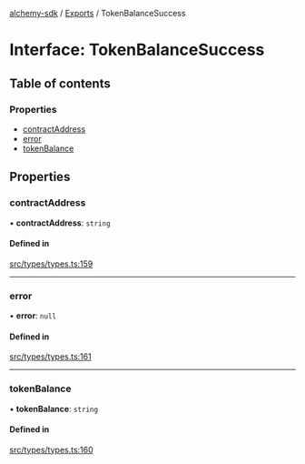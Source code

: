 [alchemy-sdk](../README.md) / [Exports](../modules.md) / TokenBalanceSuccess

# Interface: TokenBalanceSuccess

## Table of contents

### Properties

- [contractAddress](TokenBalanceSuccess.md#contractaddress)
- [error](TokenBalanceSuccess.md#error)
- [tokenBalance](TokenBalanceSuccess.md#tokenbalance)

## Properties

### contractAddress

• **contractAddress**: `string`

#### Defined in

[src/types/types.ts:159](https://github.com/alchemyplatform/alchemy-sdk-js/blob/5fad342/src/types/types.ts#L159)

___

### error

• **error**: ``null``

#### Defined in

[src/types/types.ts:161](https://github.com/alchemyplatform/alchemy-sdk-js/blob/5fad342/src/types/types.ts#L161)

___

### tokenBalance

• **tokenBalance**: `string`

#### Defined in

[src/types/types.ts:160](https://github.com/alchemyplatform/alchemy-sdk-js/blob/5fad342/src/types/types.ts#L160)
